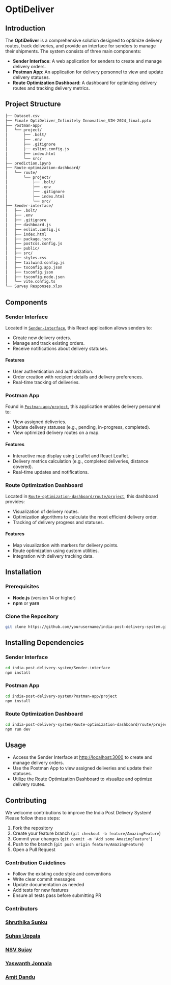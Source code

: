 # OptiDeliver

## Introduction

The **OptiDeliver** is a comprehensive solution designed to optimize delivery routes, track deliveries, and provide an interface for senders to manage their shipments. The system consists of three main components:

- **Sender Interface**: A web application for senders to create and manage delivery orders.
- **Postman App**: An application for delivery personnel to view and update delivery statuses.
- **Route Optimization Dashboard**: A dashboard for optimizing delivery routes and tracking delivery metrics.

## Project Structure

```markdown
├── Dataset.csv
├── Finale OptiDeliver_Infinitely Innovative_SIH-2024_final.pptx
├── Postman-app/
│   └── project/
│       ├── .bolt/
│       ├── .env
│       ├── .gitignore
│       ├── eslint.config.js
│       ├── index.html
│       └── src/
├── prediction.ipynb
├── Route-optimization-dashboard/
│   └── route/
│       └── project/
│           ├── .bolt/
│           ├── .env
│           ├── .gitignore
│           ├── index.html
│           └── src/
├── Sender-interface/
│   ├── .bolt/
│   ├── .env
│   ├── .gitignore
│   ├── dashboard.js
│   ├── eslint.config.js
│   ├── index.html
│   ├── package.json
│   ├── postcss.config.js
│   ├── public/
│   ├── src/
│   ├── styles.css
│   ├── tailwind.config.js
│   ├── tsconfig.app.json
│   ├── tsconfig.json
│   ├── tsconfig.node.json
│   └── vite.config.ts
└── Survey Responses.xlsx
```

## Components

### Sender Interface

Located in [`Sender-interface`](Sender-interface), this React application allows senders to:

- Create new delivery orders.
- Manage and track existing orders.
- Receive notifications about delivery statuses.

#### Features

- User authentication and authorization.
- Order creation with recipient details and delivery preferences.
- Real-time tracking of deliveries.

### Postman App

Found in [`Postman-app/project`](Postman-app/project), this application enables delivery personnel to:

- View assigned deliveries.
- Update delivery statuses (e.g., pending, in-progress, completed).
- View optimized delivery routes on a map.

#### Features

- Interactive map display using Leaflet and React Leaflet.
- Delivery metrics calculation (e.g., completed deliveries, distance covered).
- Real-time updates and notifications.

### Route Optimization Dashboard

Located in [`Route-optimization-dashboard/route/project`](Route-optimization-dashboard/route/project), this dashboard provides:

- Visualization of delivery routes.
- Optimization algorithms to calculate the most efficient delivery order.
- Tracking of delivery progress and statuses.

#### Features

- Map visualization with markers for delivery points.
- Route optimization using custom utilities.
- Integration with delivery tracking data.

## Installation

### Prerequisites

- **Node.js** (version 14 or higher)
- **npm** or **yarn**

### Clone the Repository

```bash
git clone https://github.com/yourusername/india-post-delivery-system.git
```

## Installing Dependencies

### Sender Interface
```bash
cd india-post-delivery-system/Sender-interface
npm install
```

### Postman App
```bash
cd india-post-delivery-system/Postman-app/project
npm install
```

### Route Optimization Dashboard
```bash
cd india-post-delivery-system/Route-optimization-dashboard/route/project
npm run dev
```

## Usage

- Access the Sender Interface at [http://localhost:3000](http://localhost:3000) to create and manage delivery orders.
- Use the Postman App to view assigned deliveries and update their statuses.
- Utilize the Route Optimization Dashboard to visualize and optimize delivery routes.


## Contributing

We welcome contributions to improve the India Post Delivery System! Please follow these steps:

1. Fork the repository
2. Create your feature branch (`git checkout -b feature/AmazingFeature`)
3. Commit your changes (`git commit -m 'Add some AmazingFeature'`)
4. Push to the branch (`git push origin feature/AmazingFeature`)
5. Open a Pull Request

### Contribution Guidelines

- Follow the existing code style and conventions
- Write clear commit messages
- Update documentation as needed
- Add tests for new features
- Ensure all tests pass before submitting PR

### Contributors

### [Shruthika Sunku](https://github.com/shruthika-s)
### [Suhas Uppala](https://github.com/Suhas-Uppala)
### [NSV Sujay](https://github.com/sujaynsv)
### [Yaswanth Jonnala](https://github.com/yaswanthjonnala)
### [Amit Dandu](https://github.com/amitexe2)
